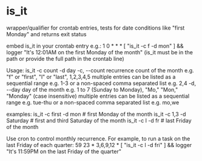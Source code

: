 # is_it
wrapper/qualifier for crontab entries, tests for date conditions like "first Monday" and returns exit status

embed is_it in your crontab entry e.g.:
1   0  *  *   *   [ "is_it -c f -d mon" ] && logger "It's 12:01AM on the first Monday of the month"
(is_it must be in the path or provide the full path in the crontab line)

Usage: is_it -c count -d day
  -c, --count   recurrence count of the month e.g. "f" or "first", "l" or "last", 1,2,3,4,5
                multiple entries can be listed as a sequential range e.g. 1-3 or a non-spaced comma separated list e.g. 2,4
  -d, --day     day of the month e.g. 1 to 7 (Sunday to Monday), "Mo," "Mon," "Monday" (case insensitive)
                multiple entries can be listed as a sequential range e.g. tue-thu or a non-spaced comma separated list e.g. mo,we

  examples:
    is_it -c first -d mon       # first Monday of the month
    is_it -c 1,3  -d Saturday   # first and third Saturday of the month
    is_it -c l  -d fr           # last Friday of the month

Use cron to control monthly recurrence. For example, to run a task on the last Friday of each quarter:
59   23  *  3,6,9,12   *   [ "is_it -c l -d fri" ] && logger "It's 11:59PM on the last Friday of the quarter"
